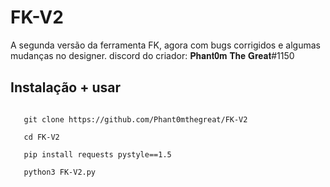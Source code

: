 # FK-V2
A segunda versão da ferramenta FK, agora com bugs corrigidos e algumas mudanças no designer.
discord do criador: 𝐏𝐡𝐚𝐧𝐭𝟎𝐦 𝐓𝐡𝐞 𝐆𝐫𝐞𝐚𝐭#1150
## Instalação + usar

```
   
   git clone https://github.com/Phant0mthegreat/FK-V2
   
   cd FK-V2

   pip install requests pystyle==1.5
   
   python3 FK-V2.py
```
